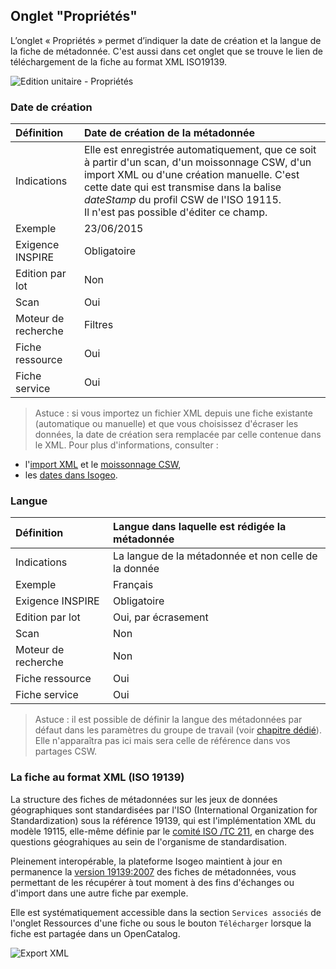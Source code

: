 ## Onglet "Propriétés"

L’onglet « Propriétés » permet d’indiquer la date de création et la langue de la fiche de métadonnée. C&apos;est aussi dans cet onglet que se trouve le lien de téléchargement de la fiche au format XML ISO19139.

![Edition unitaire - Propriétés](/assets/inv_edit_one_properties.png "L&apos;édition unitaire - onglet Propriétés")

### <i class="fa fa-file-o"></i> Date de création

| Définition          | Date de création de la métadonnée |
| :------------------ | :------------------------------------------------ |
| Indications         | Elle est enregistrée automatiquement, que ce soit à partir d&apos;un scan, d&apos;un moissonnage CSW, d&apos;un import XML ou d&apos;une création manuelle. C&apos;est cette date qui est transmise dans la balise *dateStamp* du profil CSW de l&apos;ISO 19115.<br />Il n&apos;est pas possible d&apos;éditer ce champ. |
| Exemple             | 23/06/2015                    |
| Exigence INSPIRE    | Obligatoire                   |
| Edition par lot     | Non                           |
| Scan                | Oui                           |
| Moteur de recherche | Filtres                       |
| Fiche ressource     | Oui                           |
| Fiche service       | Oui                           |

> Astuce : si vous importez un fichier XML depuis une fiche existante (automatique ou manuelle) et que vous choisissez d&apos;écraser les données, la date de création sera remplacée par celle contenue dans le XML. Pour plus d&apos;informations, consulter :
* l&apos;[import XML](../../features/documentation/md_import.html) et le [moissonnage CSW](../../features/csw_client/csw_harvest.html),
* les [dates dans Isogeo](../../appendices/different_dates.html).

### Langue

| Définition          | Langue dans laquelle est rédigée la métadonnée       |
| :------------------ | :------------------------------------------------    |
| Indications         | La langue de la métadonnée et non celle de la donnée |
| Exemple             | Français                                             |
| Exigence INSPIRE    | Obligatoire                   |
| Edition par lot     | Oui, par écrasement           |
| Scan                | Non                           |
| Moteur de recherche | Non                           |
| Fiche ressource     | Oui                           |
| Fiche service       | Oui                           |

> Astuce : il est possible de définir la langue des métadonnées par défaut dans les paramètres du groupe de travail (voir [chapitre dédié](../../features/admin/group.html#dfinir-la-langue-des-mtadonnes-par-dfaut)). Elle n&apos;apparaîtra pas ici mais sera celle de référence dans vos partages CSW.

### <i class="fa fa-download"></i> La fiche au format XML (ISO 19139)

La structure des fiches de métadonnées sur les jeux de données géographiques sont standardisées par l&apos;ISO (International Organization for Standardization) sous la référence 19139, qui est l&apos;implémentation XML du modèle 19115, elle-même définie par le [comité ISO /TC 211](https://en.wikipedia.org/wiki/ISO/TC_211), en charge des questions géograhiques au sein de l&apos;organisme de standardisation.

Pleinement interopérable, la plateforme Isogeo maintient à jour en permanence la [version 19139:2007](http://www.iso.org/iso/catalogue_detail.htm?csnumber=32557) des fiches de métadonnées, vous permettant de les récupérer à tout moment à des fins d&apos;échanges ou d&apos;import dans une autre fiche par exemple.

Elle est systématiquement accessible dans la section `Services associés` de l&apos;onglet Ressources d&apos;une fiche ou sous le bouton `Télécharger` lorsque la fiche est partagée dans un OpenCatalog.

![Export XML](/assets/xml_export.png "Aperçu d&apos;un export XML19139 d&apos;une fiche Isogeo")
